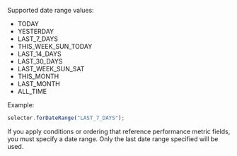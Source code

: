 Supported date range values:

- TODAY
- YESTERDAY
- LAST_7_DAYS
- THIS_WEEK_SUN_TODAY
- LAST_14_DAYS
- LAST_30_DAYS
- LAST_WEEK_SUN_SAT
- THIS_MONTH
- LAST_MONTH
- ALL_TIME

Example:
```javascript
selector.forDateRange("LAST_7_DAYS");
```

If you apply conditions or ordering that reference performance metric fields, you must specify a date range.  Only the last date range specified will be used.
